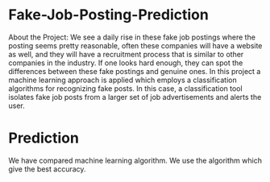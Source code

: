 # Fake-Job-Posting-Prediction
About the Project: We see a daily rise in these fake job postings where the posting seems pretty reasonable, often these companies will have a website as well, and they will have a recruitment process that is similar to other companies in the industry. If one looks hard enough, they can spot the differences between these fake postings and genuine ones. In this project a machine learning approach is applied which employs a classification algorithms for recognizing fake posts. In this case, a classification tool isolates fake job posts from a larger set of job advertisements and alerts the user.

# Prediction
We have compared machine learning algorithm. We use the algorithm which give the best accuracy.


